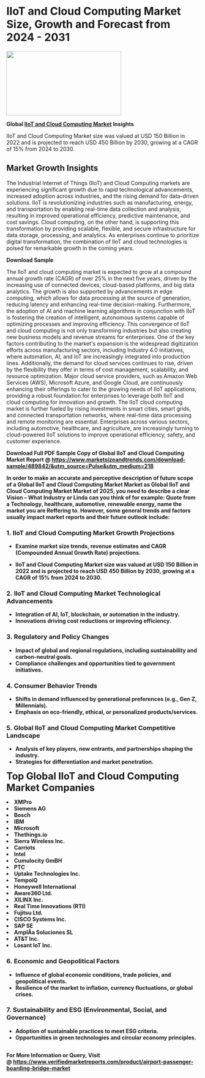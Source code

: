 <H1>IIoT and Cloud Computing Market Size, Growth and Forecast from 2024 - 2031</H1><img class="aligncenter size-medium wp-image-584254" src="https://thirdeyenews.in/wp-content/uploads/2024/09/Global-Market-Research-300x168.jpeg" alt="" width="300" height="168" /><p><strong>Global&nbsp;<a href="https://www.marketsizeandtrends.com/download-sample/489842/&amp;utm_source=Pulse&amp;utm_medium=218">IIoT and Cloud Computing Market</a> Insights</strong></p><p>IIoT and Cloud Computing Market size was valued at USD 150 Billion in 2022 and is projected to reach USD 450 Billion by 2030, growing at a CAGR of 15% from 2024 to 2030.</p><p><h2>Market Growth Insights</h2> <p>The Industrial Internet of Things (IIoT) and Cloud Computing markets are experiencing significant growth due to rapid technological advancements, increased adoption across industries, and the rising demand for data-driven solutions. IIoT is revolutionizing industries such as manufacturing, energy, and transportation by enabling real-time data collection and analysis, resulting in improved operational efficiency, predictive maintenance, and cost savings. Cloud computing, on the other hand, is supporting this transformation by providing scalable, flexible, and secure infrastructure for data storage, processing, and analytics. As enterprises continue to prioritize digital transformation, the combination of IIoT and cloud technologies is poised for remarkable growth in the coming years.</p> <p><strong>Download Sample</strong></p> <p>The IIoT and cloud computing market is expected to grow at a compound annual growth rate (CAGR) of over 25% in the next five years, driven by the increasing use of connected devices, cloud-based platforms, and big data analytics. The growth is also supported by advancements in edge computing, which allows for data processing at the source of generation, reducing latency and enhancing real-time decision-making. Furthermore, the adoption of AI and machine learning algorithms in conjunction with IIoT is fostering the creation of intelligent, autonomous systems capable of optimizing processes and improving efficiency. This convergence of IIoT and cloud computing is not only transforming industries but also creating new business models and revenue streams for enterprises. One of the key factors contributing to the market's expansion is the widespread digitization efforts across manufacturing sectors, including Industry 4.0 initiatives, where automation, AI, and IoT are increasingly integrated into production lines. Additionally, the demand for cloud services continues to rise, driven by the flexibility they offer in terms of cost management, scalability, and resource optimization. Major cloud service providers, such as Amazon Web Services (AWS), Microsoft Azure, and Google Cloud, are continuously enhancing their offerings to cater to the growing needs of IIoT applications, providing a robust foundation for enterprises to leverage both IIoT and cloud computing for innovation and growth. The IIoT cloud computing market is further fueled by rising investments in smart cities, smart grids, and connected transportation networks, where real-time data processing and remote monitoring are essential. Enterprises across various sectors, including automotive, healthcare, and agriculture, are increasingly turning to cloud-powered IIoT solutions to improve operational efficiency, safety, and customer experience. <p><strong></p><p><span class=""><strong>Download Full PDF Sample Copy of Global IIoT and Cloud Computing Market Report</strong> @ <a href="https://www.marketsizeandtrends.com/download-sample/489842/&amp;utm_source=Pulse&amp;utm_medium=218" target="_blank">https://www.marketsizeandtrends.com/download-sample/489842/&amp;utm_source=Pulse&amp;utm_medium=218</a></span></p><p>In order to make an accurate and perceptive description of future scope of a Global&nbsp;IIoT and Cloud Computing Market Market as Global&nbsp;IIoT and Cloud Computing Market Market of 2025, you need to describe a clear Vision &ndash; What Industry or Linda can you think of for example: Quote from a Technology, healthcare, automotive, renewable energy, name the market you are Reffering to. However, some general trends and factors usually impact market reports and their future outlook include:</p><h3>1.&nbsp;<strong>IIoT and Cloud Computing Market Growth Projections</strong></h3><ul><li>Examine market size trends, revenue estimates and CAGR (Compounded Annual Growth Rate) projections.</li><li><p>IIoT and Cloud Computing Market size was valued at USD 150 Billion in 2022 and is projected to reach USD 450 Billion by 2030, growing at a CAGR of 15% from 2024 to 2030.</p></li></ul><h3>2.&nbsp;<strong>IIoT and Cloud Computing Market Technological Advancements</strong></h3><ul><li>Integration of AI, IoT, blockchain, or automation in the industry.</li><li>Innovations driving cost reductions or improving efficiency.</li></ul><h3>3.&nbsp;<strong>Regulatory and Policy Changes</strong></h3><ul><li>Impact of global and regional regulations, including sustainability and carbon-neutral goals.</li><li>Compliance challenges and opportunities tied to government initiatives.</li></ul><h3>4.&nbsp;<strong>Consumer Behavior Trends</strong></h3><ul><li>Shifts in demand influenced by generational preferences (e.g., Gen Z, Millennials).</li><li>Emphasis on eco-friendly, ethical, or personalized products/services.</li></ul><h3>5.&nbsp;<strong>Global IIoT and Cloud Computing Market Competitive Landscape</strong></h3><ul><li>Analysis of key players, new entrants, and partnerships shaping the industry.</li><li>Strategies for differentiation and market penetration.</li></ul><p data-pm-slice="1 1 []"><span style="color: inherit; font-family: inherit; font-size: 25px;">Top Global IIoT and Cloud Computing Market Companies</span></p><div class="" data-test-id=""><p><li>XMPro</li><li> Siemens AG</li><li> Bosch</li><li> IBM</li><li> Microsoft</li><li> Thethings.io</li><li> Sierra Wireless Inc.</li><li> Carriots</li><li> Intel</li><li> Cumulocity GmBH</li><li> PTC</li><li> Uptake Technologies Inc.</li><li> TempoiQ</li><li> Honeywell International</li><li> Aware360 Ltd.</li><li> XILINX Inc.</li><li> Real Time Innovations (RTI)</li><li> Fujitsu Ltd.</li><li> CISCO Systems Inc.</li><li> SAP SE</li><li> AmplÃ­a Soluciones SL</li><li> AT&T Inc.</li><li> Losant IoT Inc.</li></p></div><h3>6.&nbsp;<strong>Economic and Geopolitical Factors</strong></h3><ul><li>Influence of global economic conditions, trade policies, and geopolitical events.</li><li>Resilience of the market to inflation, currency fluctuations, or global crises.</li></ul><h3>7.&nbsp;<strong>Sustainability and ESG (Environmental, Social, and Governance)</strong></h3><ul><li>Adoption of sustainable practices to meet ESG criteria.</li><li>Opportunities in green technologies and circular economy principles.</li></ul><h2><strong style="font-size: 14px;">For More Information or Query, Visit @&nbsp;</strong><a style="background-color: #ffffff; font-size: 14px;" href="https://www.marketsizeandtrends.com/report/iiot-and-cloud-computing-market/" target="_blank">https://www.verifiedmarketreports.com/product/airport-passenger-boarding-bridge-market</a></h2>
